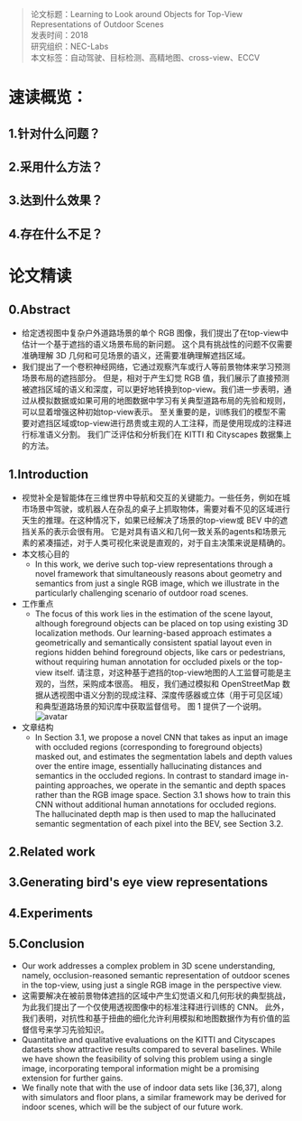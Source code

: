 >论文标题：Learning to Look around Objects for Top-View Representations of Outdoor Scenes  
发表时间：2018  
研究组织：NEC-Labs   
本文标签：自动驾驶、目标检测、高精地图、cross-view、ECCV  


# 速读概览：
## 1.针对什么问题？ 
    

## 2.采用什么方法？  
    

## 3.达到什么效果？  
    

## 4.存在什么不足？
    


# 论文精读
## 0.Abstract
* 给定透视图中复杂户外道路场景的单个 RGB 图像，我们提出了在top-view中估计一个基于遮挡的语义场景布局的新问题。 这个具有挑战性的问题不仅需要准确理解 3D 几何和可见场景的语义，还需要准确理解遮挡区域。
* 我们提出了一个卷积神经网络，它通过观察汽车或行人等前景物体来学习预测场景布局的遮挡部分。 但是，相对于产生幻觉 RGB 值，我们展示了直接预测被遮挡区域的语义和深度，可以更好地转换到top-view。我们进一步表明，通过从模拟数据或如果可用的地图数据中学习有关典型道路布局的先验和规则，可以显着增强这种初始top-view表示。 至关重要的是，训练我们的模型不需要对遮挡区域或top-view进行昂贵或主观的人工注释，而是使用现成的注释进行标准语义分割。 我们广泛评估和分析我们在 KITTI 和 Cityscapes 数据集上的方法。

## 1.Introduction
* 视觉补全是智能体在三维世界中导航和交互的关键能力。一些任务，例如在城市场景中驾驶，或机器人在杂乱的桌子上抓取物体，需要对看不见的区域进行天生的推理。在这种情况下，如果已经解决了场景的top-view或 BEV 中的遮挡关系的表示会很有用。 它是对具有语义和几何一致关系的agents和场景元素的紧凑描述，对于人类可视化来说是直观的，对于自主决策来说是精确的。
* 本文核心目的
  * In this work, we derive such top-view representations through a novel framework that simultaneously reasons about geometry and semantics from just a single RGB image, which we illustrate in the particularly challenging scenario of outdoor road scenes.
* 工作重点
  * The focus of this work lies in the estimation of the scene layout, although foreground objects can be placed on top using existing 3D localization methods. Our learning-based approach estimates a geometrically and semantically consistent spatial layout even in regions hidden behind foreground objects, like cars or pedestrians, without requiring human annotation for occluded pixels or the top-view itself. 请注意，对这种基于遮挡的top-view地图的人工监督可能是主观的，当然，采购成本很高。 相反，我们通过模拟和 OpenStreetMap 数据从透视图中语义分割的现成注释、深度传感器或立体（用于可见区域）和典型道路场景的知识库中获取监督信号。 图 1 提供了一个说明。
![avatar](img/Learning%20to%20Look%20around-f1.png)
* 文章结构
  * In Section 3.1, we propose a novel CNN that takes as input an image with occluded regions (corresponding to foreground objects) masked out, and estimates the segmentation labels and depth values over the entire image, essentially hallucinating distances and semantics in the occluded regions. In contrast to standard image in-painting approaches, we operate in the semantic and depth spaces rather than the RGB image space. Section 3.1 shows how to train this CNN without additional human annotations for occluded regions. The hallucinated depth map is then used to map the hallucinated semantic segmentation of each pixel into the BEV, see Section 3.2.

## 2.Related work

## 3.Generating bird's eye view representations

## 4.Experiments

## 5.Conclusion
* Our work addresses a complex problem in 3D scene understanding, namely, occlusion-reasoned semantic representation of outdoor scenes in the top-view, using just a single RGB image in the perspective view.
* 这需要解决在被前景物体遮挡的区域中产生幻觉语义和几何形状的典型挑战，为此我们提出了一个仅使用透视图像中的标准注释进行训练的 CNN。 此外，我们表明，对抗性和基于扭曲的细化允许利用模拟和地图数据作为有价值的监督信号来学习先验知识。
* Quantitative and qualitative evaluations on the KITTI and Cityscapes datasets show attractive results compared to several baselines. While we have shown the feasibility of solving this problem using a single image, incorporating temporal information might be a promising extension for further gains.
*  We finally note that with the use of indoor data sets like [36,37], along with simulators and floor plans, a similar framework may be derived for indoor scenes, which will be the subject of our future work.